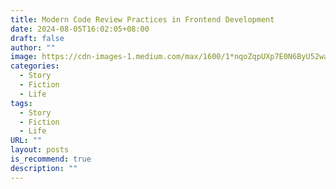 ```yaml
---
title: Modern Code Review Practices in Frontend Development
date: 2024-08-05T16:02:05+08:00
draft: false
author: ""
image: https://cdn-images-1.medium.com/max/1600/1*nqoZqpUXp7E0N6ByU52waQ.png
categories:
  - Story
  - Fiction
  - Life
tags:
  - Story
  - Fiction
  - Life
URL: ""
layout: posts
is_recommend: true
description: ""
---
```

